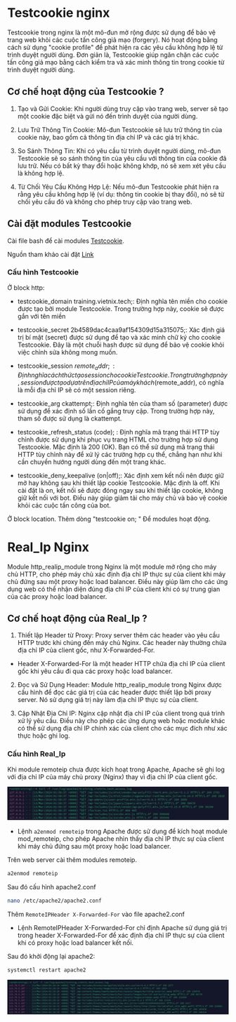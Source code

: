 # Testcookie nginx 

Testcookie trong nginx là một mô-đun mở rộng được sử dụng để bảo vệ trang web khỏi các cuộc tấn công giả mạo (forgery). Nó hoạt động bằng cách sử dụng "cookie profile" để phát hiện ra các yêu cầu không hợp lệ từ trình duyệt người dùng. Đơn giản là, Testcookie giúp ngăn chặn các cuộc tấn công giả mạo bằng cách kiểm tra và xác minh thông tin trong cookie từ trình duyệt người dùng.

## Cơ chế hoạt động của Testcookie ?

1. Tạo và Gửi Cookie: Khi người dùng truy cập vào trang web, server sẽ tạo một cookie đặc biệt và gửi nó đến trình duyệt của người dùng.

2. Lưu Trữ Thông Tin Cookie: Mô-đun Testcookie sẽ lưu trữ thông tin của cookie này, bao gồm cả thông tin địa chỉ IP và các giá trị khác.

3. So Sánh Thông Tin: Khi có yêu cầu từ trình duyệt người dùng, mô-đun Testcookie sẽ so sánh thông tin của yêu cầu với thông tin của cookie đã lưu trữ. Nếu có bất kỳ thay đổi hoặc không khớp, nó sẽ xem xét yêu cầu là không hợp lệ.

4. Từ Chối Yêu Cầu Không Hợp Lệ: Nếu mô-đun Testcookie phát hiện ra rằng yêu cầu không hợp lệ (ví dụ: thông tin cookie bị thay đổi), nó sẽ từ chối yêu cầu đó và không cho phép truy cập vào trang web.

## Cài đặt modules Testcookie

Cài file bash để cài modules [Testcookie](https://github.com/namhikelo/Training_Vietnix/blob/main/script/install_Testcookie.sh).

Nguồn tham khảo cài đặt [Link](https://hocvps.com/huong-dan-tang-toc-nginx-web-server-voi-pagespeed/comment-page-1/)


### Cấu hình Testcookie

Ở block http:

* testcookie_domain training.vietnix.tech;: Định nghĩa tên miền cho cookie được tạo bởi module Testcookie. Trong trường hợp này, cookie sẽ được gắn với tên miền 

* testcookie_secret 2b4589dac4caa9af154309d15a315075;: Xác định giá trị bí mật (secret) được sử dụng để tạo và xác minh chữ ký cho cookie Testcookie. Đây là một chuỗi hash được sử dụng để bảo vệ cookie khỏi việc chỉnh sửa không mong muốn.

* testcookie_session $remote_addr;: Định nghĩa cách thức tạo session cho cookie Testcookie. Trong trường hợp này, session được tạo dựa trên địa chỉ IP của máy khách ($remote_addr), có nghĩa là mỗi địa chỉ IP sẽ có một session riêng.

* testcookie_arg ckattempt;: Định nghĩa tên của tham số (parameter) được sử dụng để xác định số lần cố gắng truy cập. Trong trường hợp này, tham số được sử dụng là ckattempt.

* testcookie_refresh_status (code); : Định nghĩa mã trạng thái HTTP tùy chỉnh được sử dụng khi phục vụ trang HTML cho trường hợp sử dụng Testcookie. Mặc định là 200 (OK). Bạn có thể sử dụng mã trạng thái HTTP tùy chỉnh này để xử lý các trường hợp cụ thể, chẳng hạn như khi cần chuyển hướng người dùng đến một trang khác.

* testcookie_deny_keepalive (on|off);: Xác định xem kết nối nên được giữ mở hay không sau khi thiết lập cookie Testcookie. Mặc định là off. Khi cài đặt là on, kết nối sẽ được đóng ngay sau khi thiết lập cookie, không giữ kết nối với bot. Điều này giúp giảm tải cho máy chủ và bảo vệ cookie khỏi các cuộc tấn công của bot.

Ở block location. Thêm dòng "testcookie on; " Để modules hoạt động.

# Real_Ip Nginx

Module http_realip_module trong Nginx là một module mở rộng cho máy chủ HTTP, cho phép máy chủ xác định địa chỉ IP thực sự của client khi máy chủ đứng sau một proxy hoặc load balancer. Điều này giúp làm cho các ứng dụng web có thể nhận diện đúng địa chỉ IP của client khi có sự trung gian của các proxy hoặc load balancer.

## Cơ chế hoạt động của Real_Ip ?

1. Thiết lập Header từ Proxy: Proxy server thêm các header vào yêu cầu HTTP trước khi chúng đến máy chủ Nginx. Các header này thường chứa địa chỉ IP của client gốc, như X-Forwarded-For.

* Header X-Forwarded-For là một header HTTP chứa địa chỉ IP của client gốc khi yêu cầu đi qua các proxy hoặc load balancer.

2. Đọc và Sử Dụng Header: Module http_realip_module trong Nginx được cấu hình để đọc các giá trị của các header được thiết lập bởi proxy server. Nó sử dụng giá trị này làm địa chỉ IP thực sự của client.

3. Cập Nhật Địa Chỉ IP: Nginx cập nhật địa chỉ IP của client trong quá trình xử lý yêu cầu. Điều này cho phép các ứng dụng web hoặc module khác có thể sử dụng địa chỉ IP chính xác của client cho các mục đích như xác thực hoặc ghi log.

### Cấu hình Real_Ip

Khi module remoteip chưa được kích hoạt trong Apache, Apache sẽ ghi log với địa chỉ IP của máy chủ proxy (Nginx) thay vì địa chỉ IP của client gốc.

![log_apache](/img/log_apache.png)

* Lệnh ``a2enmod remoteip``  trong Apache được sử dụng để kích hoạt module mod_remoteip, cho phép Apache nhìn thấy địa chỉ IP thực sự của client khi máy chủ đứng sau một proxy hoặc load balancer.

Trên web server cài thêm modules remoteip.

```bash 
a2enmod remoteip
```

Sau đó cấu hình apache2.conf

```bash 
nano /etc/apache2/apache2.conf
```

Thêm ``RemoteIPHeader X-Forwarded-For`` vào file apache2.conf

* Lệnh RemoteIPHeader X-Forwarded-For chỉ định Apache sử dụng giá trị trong header X-Forwarded-For để xác định địa chỉ IP thực sự của client khi có proxy hoặc load balancer kết nối.

Sau đó khởi động lại apache2:

```bash
systemctl restart apache2
```

![ip_real](/img/ip_real.png)







